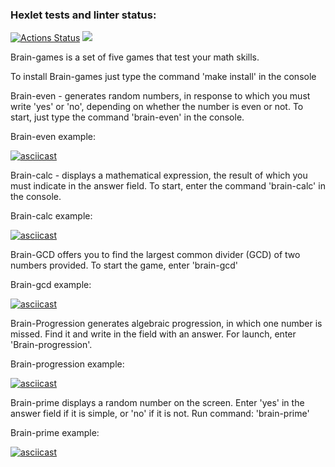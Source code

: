 ### Hexlet tests and linter status:

[![Actions Status](https://github.com/Ongawanai/frontend-project-44/workflows/hexlet-check/badge.svg)](https://github.com/Ongawanai/frontend-project-44/actions)
<a href="https://codeclimate.com/github/Ongawanai/frontend-project-44/maintainability"><img src="https://api.codeclimate.com/v1/badges/4fa482ce98f90d2ad2bb/maintainability" /></a>

Brain-games is a set of five games that test your math skills.

To install Brain-games just type the command 'make install' in the console

Brain-even - generates random numbers, in response to which you must write 'yes' or 'no', depending on whether the number is even or not. To start, just type the command 'brain-even' in the console.

Brain-even example:

[![asciicast](https://asciinema.org/a/541764.svg)](https://asciinema.org/a/541764)

Brain-calc - displays a mathematical expression, the result of which you must indicate in the answer field. To start, enter the command 'brain-calc' in the console.

Brain-calc example:

[![asciicast](https://asciinema.org/a/541765.svg)](https://asciinema.org/a/541765)

Brain-GCD offers you to find the largest common divider (GCD) of two numbers provided. To start the game, enter 'brain-gcd'

Brain-gcd example:

[![asciicast](https://asciinema.org/a/541763.svg)](https://asciinema.org/a/541763)

Brain-Progression generates algebraic progression, in which one number is missed. Find it and write in the field with an answer. For launch, enter 'Brain-progression'.

Brain-progression example:

[![asciicast](https://asciinema.org/a/542650.svg)](https://asciinema.org/a/542650)

Brain-prime displays a random number on the screen. Enter 'yes' in the answer field if it is simple, or 'no' if it is not. Run command: 'brain-prime'

Brain-prime example:

[![asciicast](https://asciinema.org/a/542649.svg)](https://asciinema.org/a/542649)

